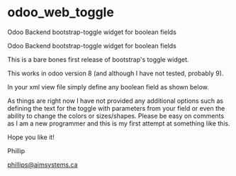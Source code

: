 # odoo_web_toggle
Odoo Backend bootstrap-toggle widget for boolean fields


Odoo Backend bootstrap-toggle widget for boolean fields

This is a bare bones first release of bootstrap's toggle widget.

This works in odoo version 8 (and although I have not tested, probably 9).

In your xml view file simply define any boolean field as shown below.

<field name="myboolean" widget="bs_toggle"/>

As things are right now I have not provided any additional options such as defining the text for the toggle with parameters from your field or even the ability to change the colors or sizes/shapes. Please be easy on comments as I am a new programmer and this is my first attempt at something like this.

Hope you like it!

Phillip

phillips@aimsystems.ca

